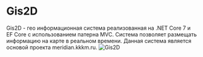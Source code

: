 # Gis2D
Gis2D - гео информационная система реализованная на .NET Core 7 и EF Core с использованием патерна MVC. Система позволяет размещать информацию на карте в реальном времени. Данная система является основой проекта meridian.kkkm.ru.
![Gis2D](https://github.com/Alexander124rus/Gis2D/assets/25473119/a6a6836d-1c32-48a7-a795-fff6b01d7fe0)
